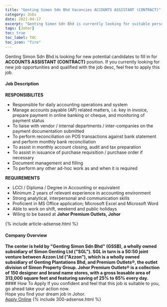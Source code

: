 ```yaml
---
title: "Genting Simon Sdn Bhd Vacancies ACCOUNTS ASSISTANT (CONTRACT)" 
category: Jobs 
date: 2021-04-17 
excerpt: "Genting Simon Sdn Bhd is currently looking for suitable person to fill in the ACCOUNTS ASSISTANT (CONTRACT) which based in Johor" 
tags: [Johor] 
toc: true 
toc_label: TOC 
toc_icon: "fire" 
--- 
```


<p>Genting Simon Sdn Bhd is looking for new potential candidates to fill in for <b>ACCOUNTS ASSISTANT (CONTRACT)</b> position. If you currently looking for new job opportunities and qualified with the job desc, feel free to apply this job.
</p><div><div><h4>Job Description</h4></div><div><div><span><div><div><strong>RESPONSIBILITES</strong></div><ul><li>Responsible for daily accounting operations and system</li><li>Manage accounts payable (AP) related matters, i.e. key in invoice, prepare payment in online banking or cheque, and monitoring of payment status</li><li>To liaise with vendor / internal departments / inter-companies on the payment documentation submitted</li><li>To perform reconciliation on POS transactions against bank statement and perform monthly bank reconciliation</li><li>To assist in monthly account closing, audit and tax preparation</li><li>To assist in issuance of purchase requisition / purchase order if necessary</li><li>Document management and filling</li><li>To perform any other ad-hoc work as and when it is required</li></ul><div><strong>REQUIREMENTS</strong></div><ul><li>LCCI / Diploma / Degree in Accounting or equivalent</li><li>Minimum 2 years of relevant experience in accounting environment</li><li>Strong analytical, interpersonal and communication skills</li><li>Proficient in MS Office application; Microsoft Excel and Microsoft Word</li><li>Able to work on shift, weekend and public holidays</li><li>Wiling to be based at <strong>Johor Premium Outlets, Johor</strong></li></ul></div></span></div></div></div> 
{% include article-adsense.html %} 
<div><div><h4>Company Overview</h4></div><div><div><span><div><div>
<strong>The center is held by "Genting Simon Sdn Bhd" (GSSB), a wholly owned subsidiary of Simon Genting Ltd ("SGL"). SGL in turn is a 50:50 joint venture between Azzon Ltd ("Azzon"), which is a wholly owned subsidiary of Genting Plantations Bhd, and Premium Outlets&#174;, the outlet division of Simon Property Group. Johor Premium Outlets&#174; is a collection of 150 designer and&#160;brand name&#160;stores, with a gross leasable area of 313,000 square feet and featuring saving of 25% to 65% every day.</strong></div></div></span></div></div></div> 
#### How To Apply 
If you confident and feel that this job is suitable to you, go ahead take your action now. <br/> 
Hope you find your dream job in Johor. <br/> 
<a href="https://www.jobstreet.com.my/en/job/accounts-assistant-contract-4526538?jobId=jobstreet-my-job-4526538&" class="btn btn--info" target="_blank" rel="nofollow noopenner">Apply Online</a> 
{% include 300-adsense.html %} 